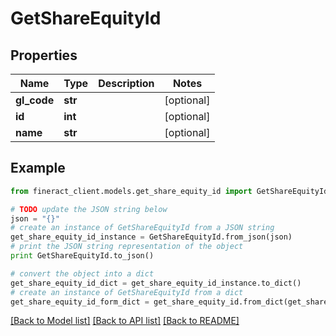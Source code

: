 # GetShareEquityId


## Properties

Name | Type | Description | Notes
------------ | ------------- | ------------- | -------------
**gl_code** | **str** |  | [optional] 
**id** | **int** |  | [optional] 
**name** | **str** |  | [optional] 

## Example

```python
from fineract_client.models.get_share_equity_id import GetShareEquityId

# TODO update the JSON string below
json = "{}"
# create an instance of GetShareEquityId from a JSON string
get_share_equity_id_instance = GetShareEquityId.from_json(json)
# print the JSON string representation of the object
print GetShareEquityId.to_json()

# convert the object into a dict
get_share_equity_id_dict = get_share_equity_id_instance.to_dict()
# create an instance of GetShareEquityId from a dict
get_share_equity_id_form_dict = get_share_equity_id.from_dict(get_share_equity_id_dict)
```
[[Back to Model list]](../README.md#documentation-for-models) [[Back to API list]](../README.md#documentation-for-api-endpoints) [[Back to README]](../README.md)


